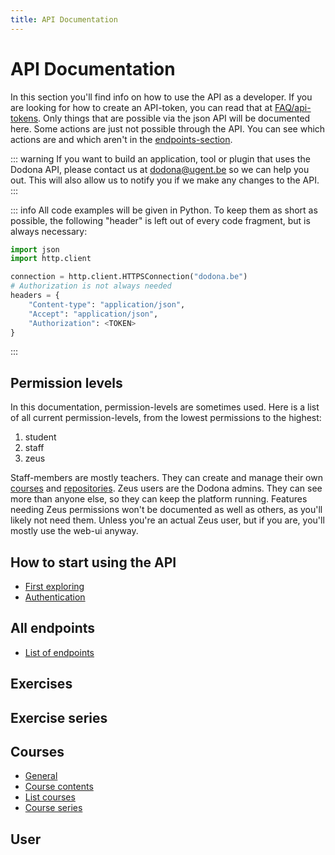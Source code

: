 ```yaml
---
title: API Documentation
---
```

# API Documentation

In this section you'll find info on how to use the API as a developer. If you are looking for how to create an API-token, you can read that at [FAQ/api-tokens](../faq/api-tokens).
Only things that are possible via the json API will be documented here. Some actions are just not possible through the API. You can see which actions are and which aren't in the [endpoints-section](./all_endpoints).

::: warning
If you want to build an application, tool or plugin that uses the Dodona API, please contact us at [dodona@ugent.be](mailto:dodona@ugent.be) so we can help you out. This will also allow us to notify you if we make any changes to the API.
:::

::: info
All code examples will be given in Python. To keep them as short as possible, the following "header" is left out of every code fragment, but is always necessary:
```python
import json
import http.client

connection = http.client.HTTPSConnection("dodona.be")
# Authorization is not always needed
headers = {
    "Content-type": "application/json",
    "Accept": "application/json",
    "Authorization": <TOKEN>
}
```
:::

## Permission levels
In this documentation, permission-levels are sometimes used. Here is a list of all current permission-levels, from the lowest permissions to the highest:
1) student
2) staff
3) zeus

Staff-members are mostly teachers. They can create and manage their own [courses](./courses) and [repositories](../guides/exercises/creating-exercises/setup/#repository-forken). Zeus users are the Dodona admins. They can see more than anyone else, so they can keep the platform running. Features needing Zeus permissions won't be documented as well as others, as you'll likely not need them. Unless you're an actual Zeus user, but if you are, you'll mostly use the web-ui anyway.


## How to start using the API
- [First exploring](./first_use#explore-via-browser)
- [Authentication](./first_use#authenticate)

## All endpoints
- [List of endpoints](./all_endpoints)
## Exercises


## Exercise series


## Courses
- [General](./courses/#general)
- [Course contents](./courses/#course-contents)
- [List courses](./courses/#list-courses)
- [Course series](./courses/#course-series)


## User